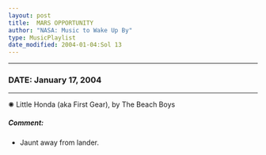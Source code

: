 ```yaml
---
layout: post
title:  MARS OPPORTUNITY
author: "NASA: Music to Wake Up By"
type: MusicPlaylist
date_modified: 2004-01-04:Sol 13
---
```


----
### DATE: January 17, 2004
----
✺ Little Honda (aka First Gear), by The Beach Boys

##### Comment:
* Jaunt away from lander.
